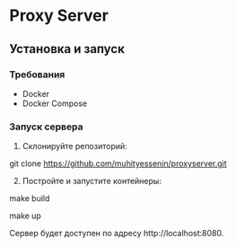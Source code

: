 # Proxy Server

## Установка и запуск

### Требования

- Docker
- Docker Compose

### Запуск сервера

1. Склонируйте репозиторий:

git clone https://github.com/muhityessenin/proxyserver.git

2. Постройте и запустите контейнеры:

make build

make up

Сервер будет доступен по адресу http://localhost:8080.

